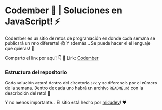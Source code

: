 # Codember 🚀 | Soluciones en JavaScript! ⚡️

Codember es un sitio de retos de programación en donde cada semana se publicará un reto diferente! 😱 Y además... Se puede hacer el el lenguaje que quieras! 🤩

Comparto el link por aquí! 👇
🔗 Link: [Codember](https://codember.dev/)

### Estructura del repositorio

Cada solución estará dentro del directorio `src` y se diferencia por el número de la semana. Dentro de cada uno habrá un archivo `README.md` con la descripción del reto! 🤯

Y no menos importante... El sitio está hecho por [midudev](https://twitter.com/midudev)! ❤️

